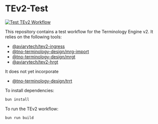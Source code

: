 # TEv2-Test

[![Test TEv2 Workflow](https://github.com/aviarytech/tev2-test/actions/workflows/main.yml/badge.svg?branch=master)](https://github.com/aviarytech/tev2-test/actions/workflows/main.yml)

This repository contains a test workflow for the Terminology Engine v2. It relies on the following tools:

* [@aviarytech/tev2-ingress](https://github.com/aviarytech/tev2-ingress)
* [@tno-terminology-design/mrg-import](https://github.com/tno-terminology-design/mrg-import)
* [@tno-terminology-design/mrgt](https://github.com/tno-terminology-design/mrgt)
* [@aviarytech/tev2-hrgt](https://github.com/aviarytech/tev2-hrgt)

It does not yet incorporate

* [@tno-terminology-design/trrt](https://github.com/tno-terminology-design/trrt)


To install dependencies:

```bash
bun install
```

To run the TEv2 workflow:

```bash
bun run build
```

